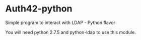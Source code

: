 Auth42-python
=============

Simple program to interact with LDAP - Python flavor

You will need python 2.7.5 and python-ldap to use this module.
